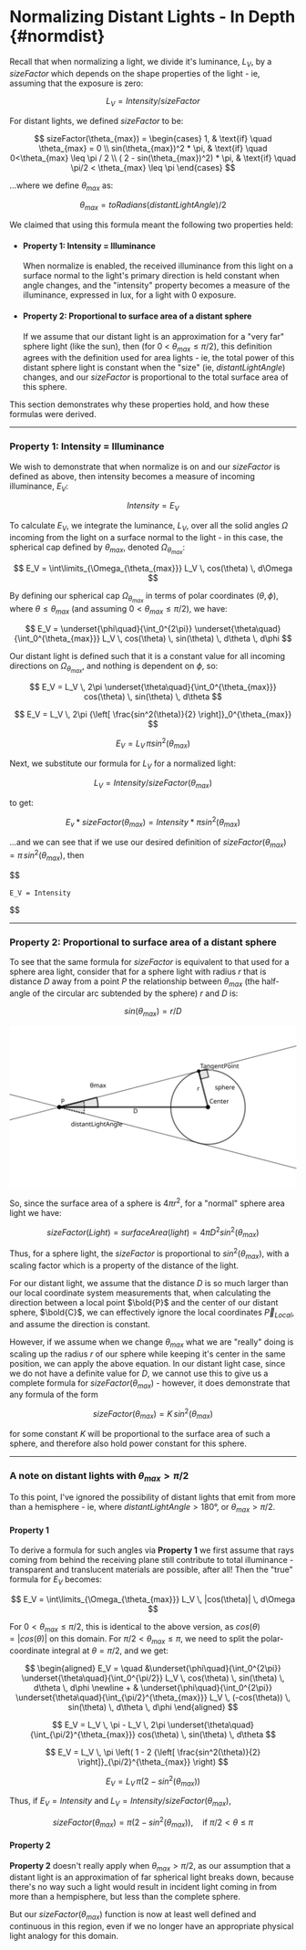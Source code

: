 
# Normalizing Distant Lights - In Depth                         {#normdist}

Recall that when normalizing a light, we divide it's luminance, $L_V$,
by a $sizeFactor$ which depends on the shape properties of the light - ie,
assuming that the exposure is zero:

$$
    L_V = Intensity / sizeFactor
$$

For distant lights, we defined $sizeFactor$ to be:

$$
    sizeFactor(\theta_{max}) =
    \begin{cases}
        1,                                & \text{if} \quad \theta_{max} = 0              \\
        sin(\theta_{max})^2 * \pi,        & \text{if} \quad 0<\theta_{max} \leq \pi / 2   \\
        ( 2 - sin(\theta_{max})^2) * \pi, & \text{if} \quad \pi/2 < \theta_{max} \leq \pi
    \end{cases}
$$

...where we define $\theta_{max}$ as:

$$
    \theta_{max} = toRadians(distantLightAngle) / 2
$$

We claimed that using this formula meant the following two properties held:

- #### Property 1: Intensity = Illuminance

  When normalize is enabled, the received illuminance from this light on a
  surface normal to the light's primary direction is held constant when angle
  changes, and the "intensity" property becomes a measure of the illuminance,
  expressed in lux, for a light with 0 exposure.

- #### Property 2: Proportional to surface area of a distant sphere

  If we assume that our distant light is an approximation for a "very far"
  sphere light (like the sun), then (for 0 < $\theta_{max} \leq \pi / 2$), this
  definition agrees with the definition used for area lights - ie, the total
  power of this distant sphere light is constant when the "size" (ie,
  $distantLightAngle$) changes, and our $sizeFactor$ is proportional to the total
  surface area of this sphere.


This section demonstrates why these properties hold, and how these formulas were
derived.

---------------------------------------------------------------

### Property 1: Intensity = Illuminance

We wish to demonstrate that when normalize is on and our $sizeFactor$ is defined
as above, then intensity becomes a measure of incoming illuminance, $E_V$:

$$
    Intensity = E_V
$$

To calculate $E_V$, we integrate the luminance, $L_V$, over all the solid angles $\Omega$ incoming from the light on a surface normal to the light - in this case, the spherical cap defined by $\theta_{max}$, denoted $\Omega_{\theta_{max}}$:

$$
    E_V = \int\limits_{\Omega_{\theta_{max}}} L_V \, cos(\theta) \, d\Omega
$$

By defining our spherical cap $\Omega_{\theta_{max}}$ in terms of polar
coordinates $(\theta, \phi)$, where $\theta \leq \theta_{max}$ (and
assuming $0 < \theta_{max} \leq \pi / 2$), we have:

$$
    E_V = \underset{\phi\quad}{\int_0^{2\pi}}
            \underset{\theta\quad}{\int_0^{\theta_{max}}}
                L_V \, cos(\theta) \, sin(\theta) \, d\theta \, d\phi
$$

Our distant light is defined such that it is a constant value for all incoming
directions on $\Omega_{\theta_{max}}$, and nothing is dependent on $\phi$, so:


$$
    E_V = L_V \, 2\pi \underset{\theta\quad}{\int_0^{\theta_{max}}}
            cos(\theta) \, sin(\theta) \, d\theta
$$

$$
    E_V = L_V \, 2\pi {\left[ \frac{sin^2(\theta)}{2} \right]}_0^{\theta_{max}}
$$

$$
    E_V = L_V \, \pi sin^2(\theta_{max})
$$

Next, we substitute our formula for $L_V$ for a normalized light:

$$
    L_V = Intensity / sizeFactor(\theta_{max})
$$

to get:

$$
    E_v * sizeFactor(\theta_{max}) = Intensity * \pi sin^2(\theta_{max})
$$

...and we can see that if we use our desired definition of
$sizeFactor(\theta_{max}) = \pi \, sin^2(\theta_{max})$, then

$$

    E_V = Intensity

$$

---------------------------------------------------------------

### Property 2: Proportional to surface area of a distant sphere

To see that the same formula for $sizeFactor$ is equivalent to that used for
a sphere area light, consider that for a sphere light with radius $r$ that is
distance $D$ away from a point $P$ the relationship between $\theta_{max}$ (the
half-angle of the circular arc subtended by the sphere) $r$ and $D$ is:

$$
    sin(\theta_{max}) = r / D
$$

![image](images/Sphere-Radius-Angle-Subtended-Diagram.svg)

So, since the surface area of a sphere is $4\pi r^2$, for a "normal" sphere
area light we have:

$$
    sizeFactor(Light) = surfaceArea(light) = 4\pi D^2 sin^2(\theta_{max})
$$

Thus, for a sphere light, the $sizeFactor$ is proportional to
$sin^2(\theta_{max})$, with a scaling factor which is a property of the distance
of the light.

For our distant light, we assume that the distance $D$ is so much larger than
our local coordinate system measurements that, when calculating the direction
between a local point $\bold{P}$ and the center of our distant sphere,
$\bold{C}$, we can effectively ignore the local coordinates $\vec{P}_{Local}$,
and assume the direction is constant.

However, if we assume when we change $\theta_{max}$ what we are "really" doing
is scaling up the radius $r$ of our sphere while keeping it's center in the
same position, we can apply the above equation.  In our distant light case,
since we do not have a definite value for $D$, we cannot use this to give us
a complete formula for $sizeFactor(\theta_{max})$ - however, it does demonstrate
that any formula of the form

$$
    sizeFactor(\theta_{max}) = K \, sin^2(\theta_{max})
$$

for some constant $K$ will be proportional to the surface area of such a sphere,
and therefore also hold power constant for this sphere.

---------------------------------------------------------------

### A note on distant lights with $\theta_{max} > \pi / 2$

To this point, I've ignored the possibility of distant lights that emit from
more than a hemisphere - ie, where $distantLightAngle > 180°$, or
$\theta_{max} > \pi / 2$.


#### Property 1
To derive a formula for such angles via **Property 1** we first assume that rays
coming from behind the receiving plane still contribute to total illuminance -
transparent and translucent materials are possible, after all!  Then the "true"
formula for $E_V$ becomes:

$$
    E_V = \int\limits_{\Omega_{\theta_{max}}} L_V \, |cos(\theta)| \, d\Omega
$$

For $0 < \theta_{max} \leq \pi / 2$, this is identical to the above version, as
$cos(\theta) = |cos(\theta)|$ on this domain.  For
$\pi / 2 < \theta_{max} \leq \pi$, we need to split the polar-coordinate
integral at $\theta = \pi / 2$, and we get:

$$
\begin{aligned}
    E_V = \quad &\underset{\phi\quad}{\int_0^{2\pi}}
                \underset{\theta\quad}{\int_0^{\pi/2}}
                    L_V \, cos(\theta) \, sin(\theta) \, d\theta \, d\phi
    \newline
          + & \underset{\phi\quad}{\int_0^{2\pi}}
                \underset{\theta\quad}{\int_{\pi/2}^{\theta_{max}}}
                    L_V \, (-cos(\theta)) \, sin(\theta) \, d\theta \, d\phi
\end{aligned}
$$

$$
    E_V = L_V \, \pi - L_V \, 2\pi
        \underset{\theta\quad}{\int_{\pi/2}^{\theta_{max}}}
            cos(\theta) \, sin(\theta) \, d\theta
$$

$$
    E_V = L_V \, \pi \left(
        1 - 2 {\left[
                    \frac{sin^2(\theta)}{2} \right]}_{\pi/2}^{\theta_{max}}
               \right)
$$

$$
    E_V = L_V \, \pi \left( 2 - sin^2(\theta_{max}) \right)
$$

Thus, if $E_V = Intensity$ and $L_V = Intensity / sizeFactor(\theta_{max})$,

$$
    sizeFactor(\theta_{max}) = \pi \left( 2 - sin^2(\theta_{max}) \right),
        \quad \text{if } \pi/2 < \theta \leq \pi
$$

#### Property 2

**Property 2** doesn't really apply when  $\theta_{max} > \pi / 2$, as our
assumption that a distant light is an approximation of far spherical light
breaks down, because there's no way such a light would result in incident light
coming in from more than a hempisphere, but less than the complete sphere.

But our $sizeFactor(\theta_{max})$ function is now at least well defined and
continuous in this region, even if we no longer have an appropriate physical
light analogy for this domain.
